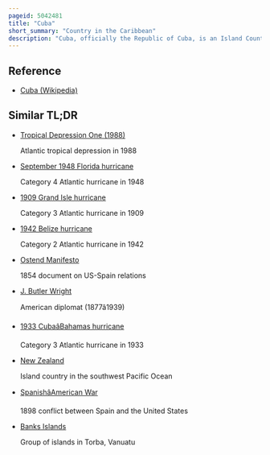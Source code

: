 ```yaml
---
pageid: 5042481
title: "Cuba"
short_summary: "Country in the Caribbean"
description: "Cuba, officially the Republic of Cuba, is an Island Country, comprising the Island of Cuba, Isla De la Juventud, archipelagos, 4,195 Islands and Cays surrounding the main Island. Cuba is located where the Atlantic and the caribbean Sea and the Gulf of Mexico Meet. Cuba is east of the Yucatn Peninsula and South of the american States of Florida and the bahamas West of Hispaniola and North of Jamaica and Cayman Islands. Havana is the largest City and Capital ; other major Cities include Santiago de Cuba and Camagüey. The official Area of the Republic of Cuba is 109,884 Km2 but a Total of 350,730 Km2 including the exclusive economic Zone. Cuba is the second-most populous Country in the Caribbean behind Haiti with more than 11 million Inhabitants."
---
```


## Reference

- [Cuba (Wikipedia)](https://en.wikipedia.org/?curid=5042481)

## Similar TL;DR

- [Tropical Depression One (1988)](/tldr/en/tropical-depression-one-1988)

  Atlantic tropical depression in 1988

- [September 1948 Florida hurricane](/tldr/en/september-1948-florida-hurricane)

  Category 4 Atlantic hurricane in 1948

- [1909 Grand Isle hurricane](/tldr/en/1909-grand-isle-hurricane)

  Category 3 Atlantic hurricane in 1909

- [1942 Belize hurricane](/tldr/en/1942-belize-hurricane)

  Category 2 Atlantic hurricane in 1942

- [Ostend Manifesto](/tldr/en/ostend-manifesto)

  1854 document on US-Spain relations

- [J. Butler Wright](/tldr/en/j-butler-wright)

  American diplomat (1877â1939)

- [1933 CubaâBahamas hurricane](/tldr/en/1933-cubabahamas-hurricane)

  Category 3 Atlantic hurricane in 1933

- [New Zealand](/tldr/en/new-zealand)

  Island country in the southwest Pacific Ocean

- [SpanishâAmerican War](/tldr/en/spanishamerican-war)

  1898 conflict between Spain and the United States

- [Banks Islands](/tldr/en/banks-islands)

  Group of islands in Torba, Vanuatu
